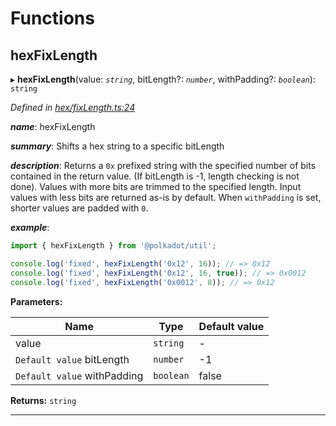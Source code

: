 

# Functions

<a id="hexfixlength"></a>

##  hexFixLength

▸ **hexFixLength**(value: *`string`*, bitLength?: *`number`*, withPadding?: *`boolean`*): `string`

*Defined in [hex/fixLength.ts:24](https://github.com/polkadot-js/common/blob/5d026e0/packages/util/src/hex/fixLength.ts#L24)*

*__name__*: hexFixLength

*__summary__*: Shifts a hex string to a specific bitLength

*__description__*: Returns a `0x` prefixed string with the specified number of bits contained in the return value. (If bitLength is -1, length checking is not done). Values with more bits are trimmed to the specified length. Input values with less bits are returned as-is by default. When `withPadding` is set, shorter values are padded with `0`.

*__example__*:   

```javascript
import { hexFixLength } from '@polkadot/util';

console.log('fixed', hexFixLength('0x12', 16)); // => 0x12
console.log('fixed', hexFixLength('0x12', 16, true)); // => 0x0012
console.log('fixed', hexFixLength('0x0012', 8)); // => 0x12
```

**Parameters:**

| Name | Type | Default value |
| ------ | ------ | ------ |
| value | `string` | - |
| `Default value` bitLength | `number` |  -1 |
| `Default value` withPadding | `boolean` | false |

**Returns:** `string`

___

